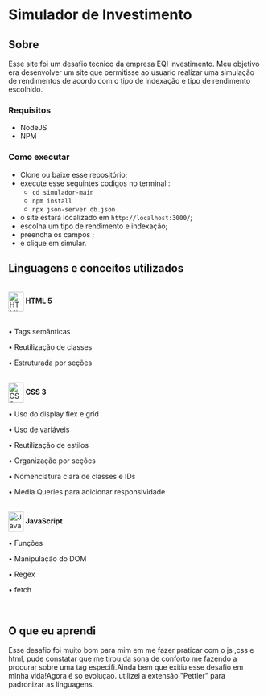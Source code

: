 
# Simulador de Investimento 
## Sobre 
Esse site foi um desafio tecnico da empresa   EQI investimento. Meu objetivo era desenvolver um site que permitisse ao usuario realizar uma simulação de rendimentos de acordo com o tipo de indexação e tipo de rendimento escolhido. 

### Requisitos 

- NodeJS
- NPM

### Como executar 

- Clone ou baixe esse repositório;
- execute esse seguintes codigos no terminal :
  - `cd simulador-main`
  - `npm install`
  - `npx json-server db.json`
- o site estará localizado em `http://localhost:3000/`; 
- escolha um tipo de rendimento e indexação; 
- preencha os campos ;
- e clique em simular.


## Linguagens e conceitos utilizados 

<!-- HTML -->
<br>
<div><img align="center"  alt="HTML" width="30" height="40" src="https://cdn.jsdelivr.net/gh/devicons/devicon/icons/html5/html5-plain.svg" /> <b> HTML 5</b></div>
<br>
<p>• Tags semânticas</p>
<p>• Reutilização de classes</p>
<p>• Estruturada por seções</p>

<!-- CSS -->
<br>
<div>
<img align="center" alt="CSS"  width="30" height="40" src="https://cdn.jsdelivr.net/gh/devicons/devicon/icons/css3/css3-plain.svg" /> <b> CSS 3</b>
</div>
<p>• Uso do display flex e grid</p>
<p>• Uso de variáveis</p>
<p>• Reutilização de estilos</p>
<p>• Organização por seções</p>
<p>• Nomenclatura clara de classes e IDs</p>
<p>• Media Queries para adicionar responsividade</p>
<br>
<div>
<img align="center" alt="Java Script" height="40" width="30" src="https://cdn.jsdelivr.net/gh/devicons/devicon/icons/javascript/javascript-plain.svg" />
<b> JavaScript</b>
 
 </div>
<p>• Funções</p>
<p>• Manipulação do DOM</p>
<p>• Regex </p>
<p>• fetch </p>
<br>
<div>
  
##  O que eu aprendi 
  
  Esse desafio foi muito bom para mim em me fazer praticar com o js ,css e html, pude constatar que me tirou da sona de conforto me fazendo a procurar sobre uma tag especifi.Ainda bem que exitiu esse desafio em minha vida!Agora é so evoluçao. utilizei a extensão "Pettier" para padronizar as linguagens.
  
